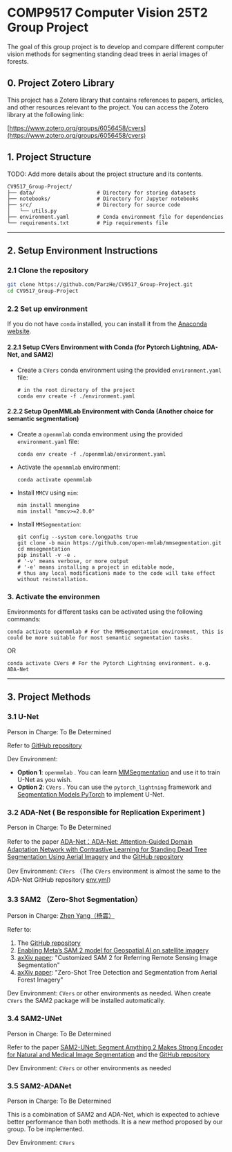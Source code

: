 # **COMP9517 Computer Vision 25T2 Group Project**

The goal of this group project is to develop and compare different computer vision methods for segmenting standing dead trees in aerial images of forests.

## 0. Project Zotero Library

This project has a Zotero library that contains references to papers, articles, and other resources relevant to the project. You can access the Zotero library at the following link:

[https://www.zotero.org/groups/6056458/cvers](https://www.zotero.org/groups/6056458/cvers)

## 1. Project Structure

TODO: Add more details about the project structure and its contents.

```plaintext
CV9517_Group-Project/
├── data/                    # Directory for storing datasets
├── notebooks/               # Directory for Jupyter notebooks
├── src/                     # Directory for source code
│   └── utils.py
├── environment.yaml         # Conda environment file for dependencies
└── requirements.txt         # Pip requirements file
```

---

## 2. Setup Environment Instructions

### 2.1 **Clone the repository**

   ```bash
   git clone https://github.com/ParzHe/CV9517_Group-Project.git
   cd CV9517_Group-Project
   ```

### 2.2 **Set up environment**

If you do not have `conda` installed, you can install it from the [Anaconda website](https://www.anaconda.com/download).

#### 2.2.1 Setup CVers Environment with Conda (for Pytorch Lightning, ADA-Net, and SAM2)

- Create a `CVers` conda environment using the provided `environment.yaml` file:

   ```shell
   # in the root directory of the project
   conda env create -f ./environment.yaml
   ```

#### 2.2.2 Setup OpenMMLab Environment with Conda (Another choice for semantic segmentation)

- Create a `openmmlab` conda environment using the provided `environment.yaml` file:

   ```shell
   conda env create -f ./openmmlab/environment.yaml
   ```

- Activate the `openmmlab` environment:

   ```shell
   conda activate openmmlab
   ```

- Install `MMCV` using `mim`:

   ```shell
   mim install mmengine
   mim install "mmcv>=2.0.0"
   ```

- Install `MMSegmentation`:

   ```shell
   git config --system core.longpaths true
   git clone -b main https://github.com/open-mmlab/mmsegmentation.git
   cd mmsegmentation
   pip install -v -e .
   # '-v' means verbose, or more output
   # '-e' means installing a project in editable mode,
   # thus any local modifications made to the code will take effect without reinstallation. 
   ```

### 3. **Activate the environmen**

Environments for different tasks can be activated using the following commands:

   ```shell
   conda activate openmmlab # For the MMSegmentation environment, this is could be more suitable for most semantic segmentation tasks.
   ```

   OR

   ```shell
   conda activate CVers # For the Pytorch Lightning environment. e.g. ADA-Net
   ```

---

## 3. Project Methods

### 3.1 U-Net

Person in Charge: To Be Determined

Refer to [GitHub repository](https://github.com/arbit3rr/UNet-AerialSegmentation)

Dev Environment:

- **Option 1**: `openmmlab` . You can learn [MMSegmentation](https://mmsegmentation.readthedocs.io/) and use it to train U-Net as you wish.
- **Option 2**: `CVers` . You can use the `pytorch_lightning` framework and [Segmentation Models PyTorch](https://smp.readthedocs.io/) to implement U-Net.

### 3.2 ADA-Net ( Be responsible for Replication Experiment )

Person in Charge: To Be Determined

Refer to the paper [ADA-Net：ADA-Net: Attention-Guided Domain Adaptation Network with Contrastive Learning for Standing Dead Tree Segmentation Using Aerial Imagery](https://arxiv.org/abs/2504.04271) and the [GitHub repository](https://github.com/meteahishali/ADA-Net)

Dev Environment: `CVers` （The `CVers` environment is almost the same to the ADA-Net GitHub repository [env.yml](https://github.com/meteahishali/ADA-Net/blob/main/env.yml)）

### 3.3 SAM2 （Zero-Shot Segmentation）

Person in Charge: [Zhen Yang（杨震）](https://github.com/DravenYiZ)

Refer to:

1. The [GitHub repository](https://github.com/facebookresearch/sam2)
2. [Enabling Meta’s SAM 2 model for Geospatial AI on satellite imagery](https://wherobots.com/blog/sam-2-model-geospatial-ai-satellite-imagery/)
3. [axXiv paper](https://arxiv.org/abs/2503.07266): "Customized SAM 2 for Referring Remote Sensing Image Segmentation"
4. [axXiv paper](https://arxiv.org/abs/2506.03114): "Zero-Shot Tree Detection and Segmentation from Aerial Forest Imagery"

Dev Environment: `CVers` or other environments as needed. When create `CVers` the SAM2 package will be installed automatically.

### 3.4 SAM2-UNet

Person in Charge: To Be Determined

Refer to the paper [SAM2-UNet: Segment Anything 2 Makes Strong Encoder for Natural and Medical Image Segmentation](https://arxiv.org/abs/2408.08870) and the [GitHub repository](https://github.com/WZH0120/SAM2-UNet)

Dev Environment: `CVers` or other environments as needed

### 3.5 SAM2-ADANet

Person in Charge: To Be Determined

This is a combination of SAM2 and ADA-Net, which is expected to achieve better performance than both methods. It is a new method proposed by our group. To be implemented.

Dev Environment: `CVers`

